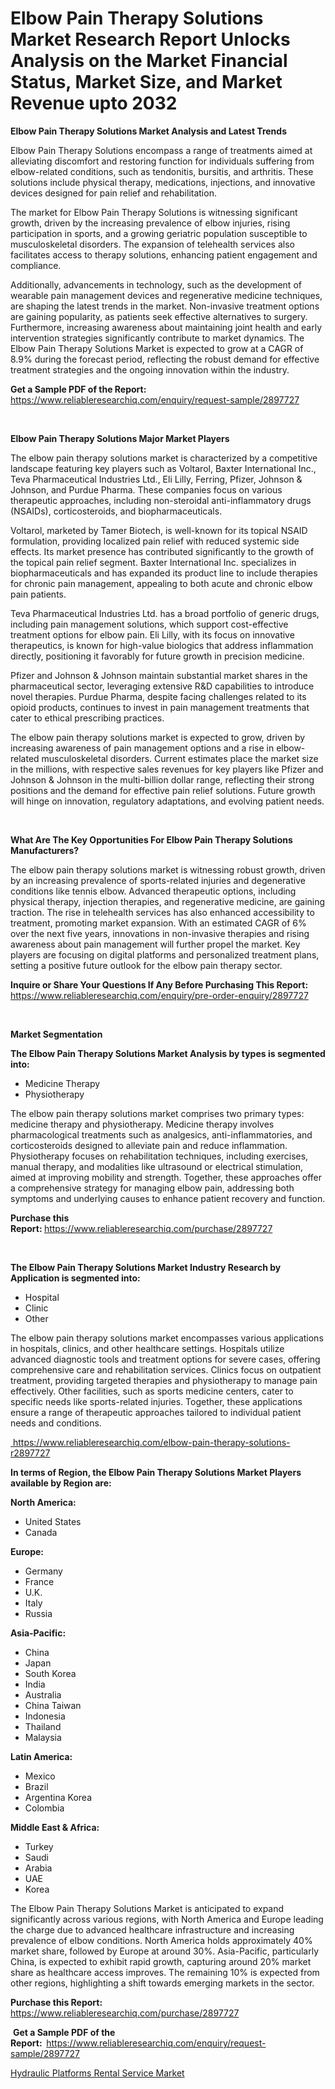 <p><h1>Elbow Pain Therapy Solutions Market Research Report Unlocks Analysis on the Market Financial Status, Market Size, and Market Revenue upto 2032</h1></p><p><strong>Elbow Pain Therapy Solutions Market Analysis and Latest Trends</strong></p>
<p><p>Elbow Pain Therapy Solutions encompass a range of treatments aimed at alleviating discomfort and restoring function for individuals suffering from elbow-related conditions, such as tendonitis, bursitis, and arthritis. These solutions include physical therapy, medications, injections, and innovative devices designed for pain relief and rehabilitation. </p><p>The market for Elbow Pain Therapy Solutions is witnessing significant growth, driven by the increasing prevalence of elbow injuries, rising participation in sports, and a growing geriatric population susceptible to musculoskeletal disorders. The expansion of telehealth services also facilitates access to therapy solutions, enhancing patient engagement and compliance.</p><p>Additionally, advancements in technology, such as the development of wearable pain management devices and regenerative medicine techniques, are shaping the latest trends in the market. Non-invasive treatment options are gaining popularity, as patients seek effective alternatives to surgery. Furthermore, increasing awareness about maintaining joint health and early intervention strategies significantly contribute to market dynamics. The Elbow Pain Therapy Solutions Market is expected to grow at a CAGR of 8.9% during the forecast period, reflecting the robust demand for effective treatment strategies and the ongoing innovation within the industry.</p></p>
<p><strong>Get a Sample PDF of the Report:&nbsp;</strong> <a href="https://www.reliableresearchiq.com/enquiry/request-sample/2897727?utm_campaign=2756&utm_medium=2&utm_source=Github&utm_content=ia&utm_term=15032025&utm_id=elbow-pain-therapy-solutions">https://www.reliableresearchiq.com/enquiry/request-sample/2897727</a></p>
<p>&nbsp;</p>
<p><strong>Elbow Pain Therapy Solutions Major Market Players</strong></p>
<p><p>The elbow pain therapy solutions market is characterized by a competitive landscape featuring key players such as Voltarol, Baxter International Inc., Teva Pharmaceutical Industries Ltd., Eli Lilly, Ferring, Pfizer, Johnson & Johnson, and Purdue Pharma. These companies focus on various therapeutic approaches, including non-steroidal anti-inflammatory drugs (NSAIDs), corticosteroids, and biopharmaceuticals.</p><p>Voltarol, marketed by Tamer Biotech, is well-known for its topical NSAID formulation, providing localized pain relief with reduced systemic side effects. Its market presence has contributed significantly to the growth of the topical pain relief segment. Baxter International Inc. specializes in biopharmaceuticals and has expanded its product line to include therapies for chronic pain management, appealing to both acute and chronic elbow pain patients.</p><p>Teva Pharmaceutical Industries Ltd. has a broad portfolio of generic drugs, including pain management solutions, which support cost-effective treatment options for elbow pain. Eli Lilly, with its focus on innovative therapeutics, is known for high-value biologics that address inflammation directly, positioning it favorably for future growth in precision medicine.</p><p>Pfizer and Johnson & Johnson maintain substantial market shares in the pharmaceutical sector, leveraging extensive R&D capabilities to introduce novel therapies. Purdue Pharma, despite facing challenges related to its opioid products, continues to invest in pain management treatments that cater to ethical prescribing practices.</p><p>The elbow pain therapy solutions market is expected to grow, driven by increasing awareness of pain management options and a rise in elbow-related musculoskeletal disorders. Current estimates place the market size in the millions, with respective sales revenues for key players like Pfizer and Johnson & Johnson in the multi-billion dollar range, reflecting their strong positions and the demand for effective pain relief solutions. Future growth will hinge on innovation, regulatory adaptations, and evolving patient needs.</p></p>
<p>&nbsp;</p>
<p><strong>What Are The Key Opportunities For Elbow Pain Therapy Solutions Manufacturers?</strong></p>
<p><p>The elbow pain therapy solutions market is witnessing robust growth, driven by an increasing prevalence of sports-related injuries and degenerative conditions like tennis elbow. Advanced therapeutic options, including physical therapy, injection therapies, and regenerative medicine, are gaining traction. The rise in telehealth services has also enhanced accessibility to treatment, promoting market expansion. With an estimated CAGR of 6% over the next five years, innovations in non-invasive therapies and rising awareness about pain management will further propel the market. Key players are focusing on digital platforms and personalized treatment plans, setting a positive future outlook for the elbow pain therapy sector.</p></p>
<p><strong>Inquire or Share Your Questions If Any Before Purchasing This Report:</strong> <a href="https://www.reliableresearchiq.com/enquiry/pre-order-enquiry/2897727?utm_campaign=2756&utm_medium=2&utm_source=Github&utm_content=ia&utm_term=15032025&utm_id=elbow-pain-therapy-solutions">https://www.reliableresearchiq.com/enquiry/pre-order-enquiry/2897727</a></p>
<p>&nbsp;</p>
<p><strong>Market Segmentation</strong></p>
<p><strong>The Elbow Pain Therapy Solutions Market Analysis by types is segmented into:</strong></p>
<p><ul><li> Medicine Therapy</li><li>Physiotherapy </li></ul></p>
<p><p>The elbow pain therapy solutions market comprises two primary types: medicine therapy and physiotherapy. Medicine therapy involves pharmacological treatments such as analgesics, anti-inflammatories, and corticosteroids designed to alleviate pain and reduce inflammation. Physiotherapy focuses on rehabilitation techniques, including exercises, manual therapy, and modalities like ultrasound or electrical stimulation, aimed at improving mobility and strength. Together, these approaches offer a comprehensive strategy for managing elbow pain, addressing both symptoms and underlying causes to enhance patient recovery and function.</p></p>
<p><strong>Purchase this Report:&nbsp;</strong><a href="https://www.reliableresearchiq.com/purchase/2897727?utm_campaign=2756&utm_medium=2&utm_source=Github&utm_content=ia&utm_term=15032025&utm_id=elbow-pain-therapy-solutions">https://www.reliableresearchiq.com/purchase/2897727</a></p>
<p>&nbsp;</p>
<p><strong>The Elbow Pain Therapy Solutions Market Industry Research by Application is segmented into:</strong></p>
<p><ul><li> Hospital</li><li>Clinic</li><li>Other </li></ul></p>
<p><p>The elbow pain therapy solutions market encompasses various applications in hospitals, clinics, and other healthcare settings. Hospitals utilize advanced diagnostic tools and treatment options for severe cases, offering comprehensive care and rehabilitation services. Clinics focus on outpatient treatment, providing targeted therapies and physiotherapy to manage pain effectively. Other facilities, such as sports medicine centers, cater to specific needs like sports-related injuries. Together, these applications ensure a range of therapeutic approaches tailored to individual patient needs and conditions.</p></p>
<p><a href="https://www.reliableresearchiq.com/elbow-pain-therapy-solutions-r2897727?utm_campaign=2756&utm_medium=2&utm_source=Github&utm_content=ia&utm_term=15032025&utm_id=elbow-pain-therapy-solutions">&nbsp;https://www.reliableresearchiq.com/elbow-pain-therapy-solutions-r2897727</a></p>
<p><strong>In terms of Region, the Elbow Pain Therapy Solutions Market Players available by Region are:</strong></p>
<p>
    <p> <strong> North America: </strong>
        <ul>
            <li>United States</li>
            <li>Canada</li>
        </ul>
        </p> 
    <p> <strong> Europe: </strong>
        <ul>
            <li>Germany</li>
            <li>France</li>
            <li>U.K.</li>
            <li>Italy</li>
            <li>Russia</li>
        </ul>
        </p> 
    <p> <strong> Asia-Pacific: </strong>
        <ul>
            <li>China</li>
            <li>Japan</li>
            <li>South Korea</li>
            <li>India</li>
            <li>Australia</li>
            <li>China Taiwan</li>
            <li>Indonesia</li>
            <li>Thailand</li>
            <li>Malaysia</li>
        </ul>
        </p> 
    <p> <strong> Latin America: </strong>
        <ul>
            <li>Mexico</li>
            <li>Brazil</li>
            <li>Argentina Korea</li>
            <li>Colombia</li>
        </ul>
        </p> 
    <p> <strong> Middle East & Africa: </strong>
        <ul>
            <li>Turkey</li>
            <li>Saudi</li>
            <li>Arabia</li>
            <li>UAE</li>
            <li>Korea</li>
        </ul>
    </p>
    </p>
<p><p>The Elbow Pain Therapy Solutions Market is anticipated to expand significantly across various regions, with North America and Europe leading the charge due to advanced healthcare infrastructure and increasing prevalence of elbow conditions. North America holds approximately 40% market share, followed by Europe at around 30%. Asia-Pacific, particularly China, is expected to exhibit rapid growth, capturing around 20% market share as healthcare access improves. The remaining 10% is expected from other regions, highlighting a shift towards emerging markets in the sector.</p></p>
<p><strong>Purchase this Report: </strong><a href="https://www.reliableresearchiq.com/purchase/2897727?utm_campaign=2756&utm_medium=2&utm_source=Github&utm_content=ia&utm_term=15032025&utm_id=elbow-pain-therapy-solutions">https://www.reliableresearchiq.com/purchase/2897727</a></p>
<p>&nbsp;<strong>Get a Sample PDF of the Report:&nbsp;&nbsp;</strong><a href="https://www.reliableresearchiq.com/enquiry/request-sample/2897727?utm_campaign=2756&utm_medium=2&utm_source=Github&utm_content=ia&utm_term=15032025&utm_id=elbow-pain-therapy-solutions">https://www.reliableresearchiq.com/enquiry/request-sample/2897727</a></p>
<p><strong></strong></p>
<p><p><a href="https://github.com/lashaunm5st/Market-Research-Report-List-1/blob/main/hydraulic-platforms-rental-service-market.md?utm_campaign=2756&utm_medium=2&utm_source=Github&utm_content=ia&utm_term=15032025&utm_id=elbow-pain-therapy-solutions">Hydraulic Platforms Rental Service Market</a></p></p>